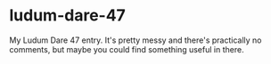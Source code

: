 # ludum-dare-47
My Ludum Dare 47 entry. It's pretty messy and there's practically no comments, but maybe you could find something useful in there. 
